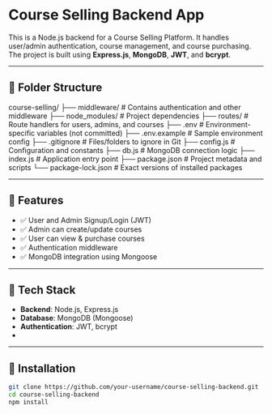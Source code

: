# Course Selling Backend App

This is a Node.js backend for a Course Selling Platform. It handles user/admin authentication, course management, and course purchasing. The project is built using **Express.js**, **MongoDB**, **JWT**, and **bcrypt**.

---

## 📁 Folder Structure

course-selling/
├── middleware/          # Contains authentication and other middleware
├── node_modules/        # Project dependencies
├── routes/              # Route handlers for users, admins, and courses
├── .env                 # Environment-specific variables (not committed)
├── .env.example         # Sample environment config
├── .gitignore           # Files/folders to ignore in Git
├── config.js            # Configuration and constants
├── db.js                # MongoDB connection logic
├── index.js             # Application entry point
├── package.json         # Project metadata and scripts
└── package-lock.json    # Exact versions of installed packages



---

## 🚀 Features

- ✅ User and Admin Signup/Login (JWT)
- ✅ Admin can create/update courses
- ✅ User can view & purchase courses
- ✅ Authentication middleware
- ✅ MongoDB integration using Mongoose

---

## 🧠 Tech Stack

- **Backend**: Node.js, Express.js
- **Database**: MongoDB (Mongoose)
- **Authentication**: JWT, bcrypt
- 
---

## 🔧 Installation

```bash
git clone https://github.com/your-username/course-selling-backend.git
cd course-selling-backend
npm install
